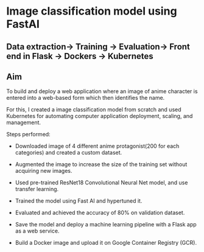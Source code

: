 # Image classification model using FastAI

##  Data extraction-> Training -> Evaluation-> Front end in Flask ->  Dockers -> Kubernetes

## Aim

To build and deploy a web application where an image of anime character is entered into a web-based form which then identifies the name.

For this, I created a image classification model from scratch and used Kubernetes for automating computer application deployment, scaling, and management.

Steps performed:

* Downloaded image of 4 different anime protagonist(200 for each categories) and created a custom dataset.

* Augmented the image to increase the size of the training set without acquiring new images.

* Used pre-trained ResNet18 Convolutional Neural Net model, and use transfer learning.

* Trained the model using Fast AI and hypertuned it.

* Evaluated and achieved the accuracy of 80% on validation dataset.

* Save the model and deploy a machine learning pipeline with a Flask app as a web service.

* Build a Docker image and upload it on Google Container Registry (GCR).
